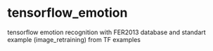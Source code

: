 # tensorflow_emotion
tensorflow emotion recognition with FER2013 database and standart example (image_retraining) from TF examples
